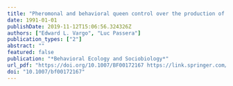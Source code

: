 ```yaml
---
title: "Pheromonal and behavioral queen control over the production of gynes in the Argentine ant Iridomyrmex humilis (Mayr)"
date: 1991-01-01
publishDate: 2019-11-12T15:06:56.324326Z
authors: ["Edward L. Vargo", "Luc Passera"]
publication_types: ["2"]
abstract: ""
featured: false
publication: "*Behavioral Ecology and Sociobiology*"
url_pdf: "https://doi.org/10.1007/BF00172167 https://link.springer.com/content/pdf/10.1007%2FBF00172167.pdf"
doi: "10.1007/bf00172167"
---
```


